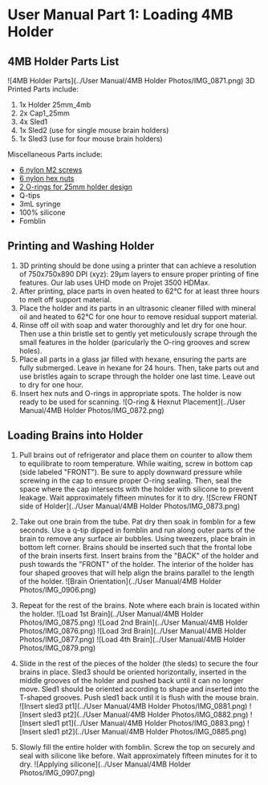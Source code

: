 
# User Manual Part 1: Loading 4MB Holder

## 4MB Holder Parts List
![4MB Holder Parts](../User Manual/4MB Holder Photos/IMG_0871.png)
3D Printed Parts include:

1. 1x Holder 25mm_4mb
2. 2x Cap1_25mm
3. 4x Sled1
4. 1x Sled2 (use for single mouse brain holders)
5. 1x Sled3 (use for four mouse brain holders)

Miscellaneous Parts include:

* [6 nylon M2 screws](https://www.mcmaster.com/92492a705)
* [6 nylon hex nuts](https://www.mcmaster.com/#93800a300/=18u9ftw)
* [2 O-rings for 25mm holder design](https://www.mcmaster.com/9262k194)
* Q-tips
* 3mL syringe
* 100% silicone
* Fomblin

## Printing and Washing Holder
1. 3D printing should be done using a printer that can achieve a resolution of 750x750x890 DPI (xyz): 29µm layers to ensure proper printing of fine features. Our lab uses UHD mode on Projet 3500 HDMax.
2. After printing, place parts in oven heated to 62°C for at least three hours to melt off support material.
3. Place the holder and its parts in an ultrasonic cleaner filled with mineral oil and heated to 62°C for one hour to remove residual support material.
4. Rinse off oil with soap and water thoroughly and let dry for one hour. Then use a thin bristle set to gently yet meticulously scrape through the small features in the holder (paricularly the O-ring grooves and screw holes).
5. Place all parts in a glass jar filled with hexane, ensuring the parts are fully submerged. Leave in hexane for 24 hours. Then, take parts out and use bristles again to scrape through the holder one last time. Leave out to dry for one hour.
6. Insert hex nuts and O-rings in appropriate spots. The holder is now ready to be used for scanning.
![O-ring & Hexnut Placement](../User Manual/4MB Holder Photos/IMG_0872.png)

## Loading Brains into Holder
1. Pull brains out of refrigerator and place them on counter to allow them to equilibrate to room temperature. While waiting, screw in bottom cap (side labeled "FRONT"). Be sure to apply downward pressure while screwing in the cap to ensure proper O-ring sealing. Then, seal the space where the cap intersects with the holder with silicone to prevent leakage. Wait approximately fifteen minutes for it to dry.
![Screw FRONT side of Holder](../User Manual/4MB Holder Photos/IMG_0873.png)
2. Take out one brain from the tube. Pat dry then soak in fomblin for a few seconds. Use a q-tip dipped in fomblin and run along outer parts of the brain to remove any surface air bubbles. Using tweezers, place brain in bottom left corner. Brains should be inserted such that the frontal lobe of the brain inserts first. Insert brains from the "BACK" of the holder and push towards the "FRONT" of the holder. The interior of the holder has four shaped grooves that will help align the brains parallel to the length of the holder.
![Brain Orientation](../User Manual/4MB Holder Photos/IMG_0906.png)
3. Repeat for the rest of the brains. Note where each brain is located within the holder.
![Load 1st Brain](../User Manual/4MB Holder Photos/IMG_0875.png)
![Load 2nd Brain](../User Manual/4MB Holder Photos/IMG_0876.png)
![Load 3rd Brain](../User Manual/4MB Holder Photos/IMG_0877.png)
![Load 4th Brain](../User Manual/4MB Holder Photos/IMG_0879.png)

4. Slide in the rest of the pieces of the holder (the sleds) to secure the four brains in place. Sled3 should be oriented horizontally, inserted in the middle grooves of the holder and pushed back until it can no longer move. Sled1 should be oriented according to shape and inserted into the T-shaped grooves. Push sled1 back until it is flush with the mouse brain.
![Insert sled3 pt1](../User Manual/4MB Holder Photos/IMG_0881.png)
![Insert sled3 pt2](../User Manual/4MB Holder Photos/IMG_0882.png)
![Insert sled1 pt1](../User Manual/4MB Holder Photos/IMG_0883.png)
![Insert sled1 pt2](../User Manual/4MB Holder Photos/IMG_0885.png)
5. Slowly fill the entire holder with fomblin. Screw the top on securely and seal with silicone like before. Wait approximately fifteen minutes for it to dry.
![Applying silicone](../User Manual/4MB Holder Photos/IMG_0907.png)